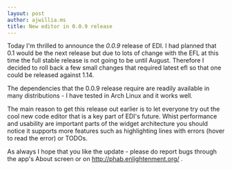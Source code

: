 ```yaml
---
layout: post
author: ajwillia.ms
title: New editor in 0.0.9 release
---
```


Today I'm thrilled to announce the *0.0.9* release of EDI.
I had planned that 0.1 would be the next release but due to lots of
change with the EFL at this time the full stable release is not going to be until August.
Therefore I decided to roll back a few small changes that required 
latest efl so that one could be released against 1.14.

The dependencies that the 0.0.9 release require are readily available
in many distributions - I have tested in Arch Linux and it works well.

The main reason to get this release out earlier is to let everyone
try out the cool new code editor that is a key part of EDI's future.
Whist performance and usability are important parts of the widget
architecture you should notice it supports more features such as
highlighting lines with errors (hover to read the error) or TODOs.

As always I hope that you like the update - please do report bugs
through the app's About screen or on http://phab.enlightenment.org/ .

